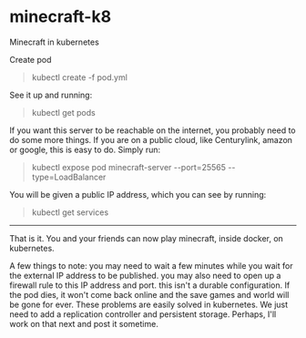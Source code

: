 # minecraft-k8

Minecraft in kubernetes


Create pod
> kubectl create -f pod.yml

See it up and running:
> kubectl get pods

If you want this server to be reachable on the internet, you probably need to do some more things. If you are on a public cloud, like Centurylink, amazon or google, this is easy to do. Simply run:

> kubectl expose pod minecraft-server --port=25565 --type=LoadBalancer

You will be given a public IP address, which you can see by running:

> kubectl get services


-------------------------------------


That is it. You and your friends can now play minecraft, inside docker, on kubernetes. 

A few things to note:
you may need to wait a few minutes while you wait for the external IP address to be published. 
you may also need to open up a firewall rule to this IP address and port. 
this isn't a durable configuration. If the pod dies, it won't come back online and the save games and world will be gone for ever. These problems are easily solved in kubernetes. We just need to add a replication controller and persistent storage. Perhaps, I'll work on that next and post it sometime. 
